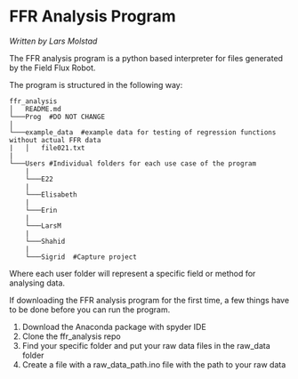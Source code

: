 FFR Analysis Program
=======================================
_Written by Lars Molstad_

The FFR analysis program is a python based interpreter for files generated by the Field Flux Robot. 

The program is structured in the following way:

```
ffr_analysis
│   README.md   
└───Prog  #DO NOT CHANGE
│      
└───example_data  #example data for testing of regression functions without actual FFR data
|   │   file021.txt
|
└───Users #Individual folders for each use case of the program 
    |
    └───E22 
    |
    └───Elisabeth
    |
    └───Erin
    |
    └───LarsM
    |
    └───Shahid
    |
    └───Sigrid  #Capture project
```

Where each user folder will represent a specific field or method for analysing data. 

If downloading the FFR analysis program for the first time, a few things have to be done before you can run the program. 
1. Download the Anaconda package with spyder IDE
2. Clone the ffr_analysis repo
3. Find your specific folder and put your raw data files in the raw_data folder 
4. Create a file with a raw_data_path.ino file with the path to your raw data